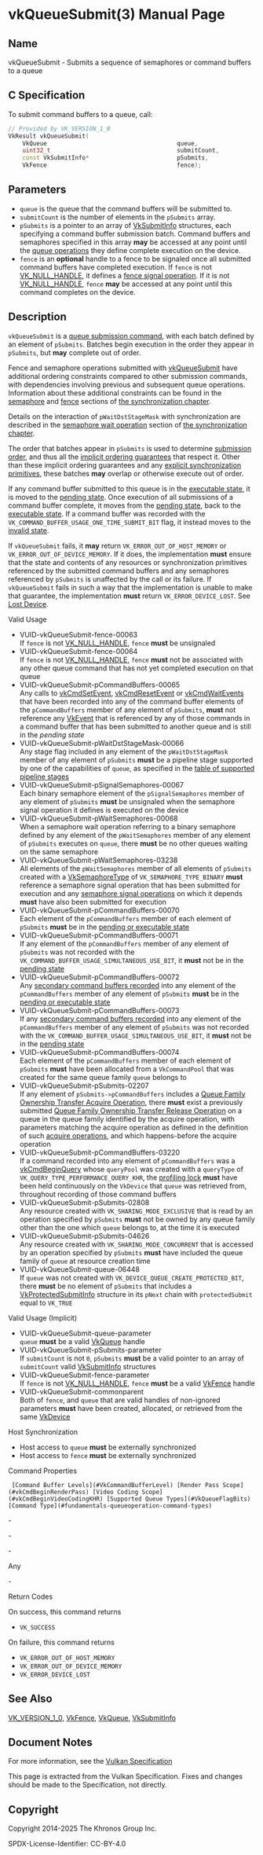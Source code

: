 # vkQueueSubmit(3) Manual Page

## Name

vkQueueSubmit - Submits a sequence of semaphores or command buffers to a queue



## [](#_c_specification)C Specification

To submit command buffers to a queue, call:

```c++
// Provided by VK_VERSION_1_0
VkResult vkQueueSubmit(
    VkQueue                                     queue,
    uint32_t                                    submitCount,
    const VkSubmitInfo*                         pSubmits,
    VkFence                                     fence);
```

## [](#_parameters)Parameters

- `queue` is the queue that the command buffers will be submitted to.
- `submitCount` is the number of elements in the `pSubmits` array.
- `pSubmits` is a pointer to an array of [VkSubmitInfo](https://registry.khronos.org/vulkan/specs/latest/man/html/VkSubmitInfo.html) structures, each specifying a command buffer submission batch. Command buffers and semaphores specified in this array **may** be accessed at any point until the [queue operations](https://registry.khronos.org/vulkan/specs/latest/html/vkspec.html#devsandqueues-submission) they define complete execution on the device.
- `fence` is an **optional** handle to a fence to be signaled once all submitted command buffers have completed execution. If `fence` is not [VK\_NULL\_HANDLE](https://registry.khronos.org/vulkan/specs/latest/man/html/VK_NULL_HANDLE.html), it defines a [fence signal operation](https://registry.khronos.org/vulkan/specs/latest/html/vkspec.html#synchronization-fences-signaling). If it is not [VK\_NULL\_HANDLE](https://registry.khronos.org/vulkan/specs/latest/man/html/VK_NULL_HANDLE.html), `fence` **may** be accessed at any point until this command completes on the device.

## [](#_description)Description

`vkQueueSubmit` is a [queue submission command](https://registry.khronos.org/vulkan/specs/latest/html/vkspec.html#devsandqueues-submission), with each batch defined by an element of `pSubmits`. Batches begin execution in the order they appear in `pSubmits`, but **may** complete out of order.

Fence and semaphore operations submitted with [vkQueueSubmit](https://registry.khronos.org/vulkan/specs/latest/man/html/vkQueueSubmit.html) have additional ordering constraints compared to other submission commands, with dependencies involving previous and subsequent queue operations. Information about these additional constraints can be found in the [semaphore](https://registry.khronos.org/vulkan/specs/latest/html/vkspec.html#synchronization-semaphores) and [fence](https://registry.khronos.org/vulkan/specs/latest/html/vkspec.html#synchronization-fences) sections of [the synchronization chapter](https://registry.khronos.org/vulkan/specs/latest/html/vkspec.html#synchronization).

Details on the interaction of `pWaitDstStageMask` with synchronization are described in the [semaphore wait operation](https://registry.khronos.org/vulkan/specs/latest/html/vkspec.html#synchronization-semaphores-waiting) section of [the synchronization chapter](https://registry.khronos.org/vulkan/specs/latest/html/vkspec.html#synchronization).

The order that batches appear in `pSubmits` is used to determine [submission order](https://registry.khronos.org/vulkan/specs/latest/html/vkspec.html#synchronization-submission-order), and thus all the [implicit ordering guarantees](https://registry.khronos.org/vulkan/specs/latest/html/vkspec.html#synchronization-implicit) that respect it. Other than these implicit ordering guarantees and any [explicit synchronization primitives](https://registry.khronos.org/vulkan/specs/latest/html/vkspec.html#synchronization), these batches **may** overlap or otherwise execute out of order.

If any command buffer submitted to this queue is in the [executable state](https://registry.khronos.org/vulkan/specs/latest/html/vkspec.html#commandbuffers-lifecycle), it is moved to the [pending state](https://registry.khronos.org/vulkan/specs/latest/html/vkspec.html#commandbuffers-lifecycle). Once execution of all submissions of a command buffer complete, it moves from the [pending state](https://registry.khronos.org/vulkan/specs/latest/html/vkspec.html#commandbuffers-lifecycle), back to the [executable state](https://registry.khronos.org/vulkan/specs/latest/html/vkspec.html#commandbuffers-lifecycle). If a command buffer was recorded with the `VK_COMMAND_BUFFER_USAGE_ONE_TIME_SUBMIT_BIT` flag, it instead moves to the [invalid state](https://registry.khronos.org/vulkan/specs/latest/html/vkspec.html#commandbuffers-lifecycle).

If `vkQueueSubmit` fails, it **may** return `VK_ERROR_OUT_OF_HOST_MEMORY` or `VK_ERROR_OUT_OF_DEVICE_MEMORY`. If it does, the implementation **must** ensure that the state and contents of any resources or synchronization primitives referenced by the submitted command buffers and any semaphores referenced by `pSubmits` is unaffected by the call or its failure. If `vkQueueSubmit` fails in such a way that the implementation is unable to make that guarantee, the implementation **must** return `VK_ERROR_DEVICE_LOST`. See [Lost Device](https://registry.khronos.org/vulkan/specs/latest/html/vkspec.html#devsandqueues-lost-device).

Valid Usage

- [](#VUID-vkQueueSubmit-fence-00063)VUID-vkQueueSubmit-fence-00063  
  If `fence` is not [VK\_NULL\_HANDLE](https://registry.khronos.org/vulkan/specs/latest/man/html/VK_NULL_HANDLE.html), `fence` **must** be unsignaled
- [](#VUID-vkQueueSubmit-fence-00064)VUID-vkQueueSubmit-fence-00064  
  If `fence` is not [VK\_NULL\_HANDLE](https://registry.khronos.org/vulkan/specs/latest/man/html/VK_NULL_HANDLE.html), `fence` **must** not be associated with any other queue command that has not yet completed execution on that queue
- [](#VUID-vkQueueSubmit-pCommandBuffers-00065)VUID-vkQueueSubmit-pCommandBuffers-00065  
  Any calls to [vkCmdSetEvent](https://registry.khronos.org/vulkan/specs/latest/man/html/vkCmdSetEvent.html), [vkCmdResetEvent](https://registry.khronos.org/vulkan/specs/latest/man/html/vkCmdResetEvent.html) or [vkCmdWaitEvents](https://registry.khronos.org/vulkan/specs/latest/man/html/vkCmdWaitEvents.html) that have been recorded into any of the command buffer elements of the `pCommandBuffers` member of any element of `pSubmits`, **must** not reference any [VkEvent](https://registry.khronos.org/vulkan/specs/latest/man/html/VkEvent.html) that is referenced by any of those commands in a command buffer that has been submitted to another queue and is still in the *pending state*
- [](#VUID-vkQueueSubmit-pWaitDstStageMask-00066)VUID-vkQueueSubmit-pWaitDstStageMask-00066  
  Any stage flag included in any element of the `pWaitDstStageMask` member of any element of `pSubmits` **must** be a pipeline stage supported by one of the capabilities of `queue`, as specified in the [table of supported pipeline stages](https://registry.khronos.org/vulkan/specs/latest/html/vkspec.html#synchronization-pipeline-stages-supported)
- [](#VUID-vkQueueSubmit-pSignalSemaphores-00067)VUID-vkQueueSubmit-pSignalSemaphores-00067  
  Each binary semaphore element of the `pSignalSemaphores` member of any element of `pSubmits` **must** be unsignaled when the semaphore signal operation it defines is executed on the device
- [](#VUID-vkQueueSubmit-pWaitSemaphores-00068)VUID-vkQueueSubmit-pWaitSemaphores-00068  
  When a semaphore wait operation referring to a binary semaphore defined by any element of the `pWaitSemaphores` member of any element of `pSubmits` executes on `queue`, there **must** be no other queues waiting on the same semaphore
- [](#VUID-vkQueueSubmit-pWaitSemaphores-03238)VUID-vkQueueSubmit-pWaitSemaphores-03238  
  All elements of the `pWaitSemaphores` member of all elements of `pSubmits` created with a [VkSemaphoreType](https://registry.khronos.org/vulkan/specs/latest/man/html/VkSemaphoreType.html) of `VK_SEMAPHORE_TYPE_BINARY` **must** reference a semaphore signal operation that has been submitted for execution and any [semaphore signal operations](https://registry.khronos.org/vulkan/specs/latest/html/vkspec.html#synchronization-semaphores-signaling) on which it depends **must** have also been submitted for execution
- [](#VUID-vkQueueSubmit-pCommandBuffers-00070)VUID-vkQueueSubmit-pCommandBuffers-00070  
  Each element of the `pCommandBuffers` member of each element of `pSubmits` **must** be in the [pending or executable state](https://registry.khronos.org/vulkan/specs/latest/html/vkspec.html#commandbuffers-lifecycle)
- [](#VUID-vkQueueSubmit-pCommandBuffers-00071)VUID-vkQueueSubmit-pCommandBuffers-00071  
  If any element of the `pCommandBuffers` member of any element of `pSubmits` was not recorded with the `VK_COMMAND_BUFFER_USAGE_SIMULTANEOUS_USE_BIT`, it **must** not be in the [pending state](https://registry.khronos.org/vulkan/specs/latest/html/vkspec.html#commandbuffers-lifecycle)
- [](#VUID-vkQueueSubmit-pCommandBuffers-00072)VUID-vkQueueSubmit-pCommandBuffers-00072  
  Any [secondary command buffers recorded](https://registry.khronos.org/vulkan/specs/latest/html/vkspec.html#commandbuffers-secondary) into any element of the `pCommandBuffers` member of any element of `pSubmits` **must** be in the [pending or executable state](https://registry.khronos.org/vulkan/specs/latest/html/vkspec.html#commandbuffers-lifecycle)
- [](#VUID-vkQueueSubmit-pCommandBuffers-00073)VUID-vkQueueSubmit-pCommandBuffers-00073  
  If any [secondary command buffers recorded](https://registry.khronos.org/vulkan/specs/latest/html/vkspec.html#commandbuffers-secondary) into any element of the `pCommandBuffers` member of any element of `pSubmits` was not recorded with the `VK_COMMAND_BUFFER_USAGE_SIMULTANEOUS_USE_BIT`, it **must** not be in the [pending state](https://registry.khronos.org/vulkan/specs/latest/html/vkspec.html#commandbuffers-lifecycle)
- [](#VUID-vkQueueSubmit-pCommandBuffers-00074)VUID-vkQueueSubmit-pCommandBuffers-00074  
  Each element of the `pCommandBuffers` member of each element of `pSubmits` **must** have been allocated from a `VkCommandPool` that was created for the same queue family `queue` belongs to
- [](#VUID-vkQueueSubmit-pSubmits-02207)VUID-vkQueueSubmit-pSubmits-02207  
  If any element of `pSubmits->pCommandBuffers` includes a [Queue Family Ownership Transfer Acquire Operation](https://registry.khronos.org/vulkan/specs/latest/html/vkspec.html#synchronization-queue-transfers-acquire), there **must** exist a previously submitted [Queue Family Ownership Transfer Release Operation](https://registry.khronos.org/vulkan/specs/latest/html/vkspec.html#synchronization-queue-transfers-release) on a queue in the queue family identified by the acquire operation, with parameters matching the acquire operation as defined in the definition of such [acquire operations](https://registry.khronos.org/vulkan/specs/latest/html/vkspec.html#synchronization-queue-transfers-acquire), and which happens-before the acquire operation
- [](#VUID-vkQueueSubmit-pCommandBuffers-03220)VUID-vkQueueSubmit-pCommandBuffers-03220  
  If a command recorded into any element of `pCommandBuffers` was a [vkCmdBeginQuery](https://registry.khronos.org/vulkan/specs/latest/man/html/vkCmdBeginQuery.html) whose `queryPool` was created with a `queryType` of `VK_QUERY_TYPE_PERFORMANCE_QUERY_KHR`, the [profiling lock](https://registry.khronos.org/vulkan/specs/latest/html/vkspec.html#profiling-lock) **must** have been held continuously on the `VkDevice` that `queue` was retrieved from, throughout recording of those command buffers
- [](#VUID-vkQueueSubmit-pSubmits-02808)VUID-vkQueueSubmit-pSubmits-02808  
  Any resource created with `VK_SHARING_MODE_EXCLUSIVE` that is read by an operation specified by `pSubmits` **must** not be owned by any queue family other than the one which `queue` belongs to, at the time it is executed
- [](#VUID-vkQueueSubmit-pSubmits-04626)VUID-vkQueueSubmit-pSubmits-04626  
  Any resource created with `VK_SHARING_MODE_CONCURRENT` that is accessed by an operation specified by `pSubmits` **must** have included the queue family of `queue` at resource creation time
- [](#VUID-vkQueueSubmit-queue-06448)VUID-vkQueueSubmit-queue-06448  
  If `queue` was not created with `VK_DEVICE_QUEUE_CREATE_PROTECTED_BIT`, there **must** be no element of `pSubmits` that includes a [VkProtectedSubmitInfo](https://registry.khronos.org/vulkan/specs/latest/man/html/VkProtectedSubmitInfo.html) structure in its `pNext` chain with `protectedSubmit` equal to `VK_TRUE`

Valid Usage (Implicit)

- [](#VUID-vkQueueSubmit-queue-parameter)VUID-vkQueueSubmit-queue-parameter  
  `queue` **must** be a valid [VkQueue](https://registry.khronos.org/vulkan/specs/latest/man/html/VkQueue.html) handle
- [](#VUID-vkQueueSubmit-pSubmits-parameter)VUID-vkQueueSubmit-pSubmits-parameter  
  If `submitCount` is not `0`, `pSubmits` **must** be a valid pointer to an array of `submitCount` valid [VkSubmitInfo](https://registry.khronos.org/vulkan/specs/latest/man/html/VkSubmitInfo.html) structures
- [](#VUID-vkQueueSubmit-fence-parameter)VUID-vkQueueSubmit-fence-parameter  
  If `fence` is not [VK\_NULL\_HANDLE](https://registry.khronos.org/vulkan/specs/latest/man/html/VK_NULL_HANDLE.html), `fence` **must** be a valid [VkFence](https://registry.khronos.org/vulkan/specs/latest/man/html/VkFence.html) handle
- [](#VUID-vkQueueSubmit-commonparent)VUID-vkQueueSubmit-commonparent  
  Both of `fence`, and `queue` that are valid handles of non-ignored parameters **must** have been created, allocated, or retrieved from the same [VkDevice](https://registry.khronos.org/vulkan/specs/latest/man/html/VkDevice.html)

Host Synchronization

- Host access to `queue` **must** be externally synchronized
- Host access to `fence` **must** be externally synchronized

Command Properties

     [Command Buffer Levels](#VkCommandBufferLevel) [Render Pass Scope](#vkCmdBeginRenderPass) [Video Coding Scope](#vkCmdBeginVideoCodingKHR) [Supported Queue Types](#VkQueueFlagBits) [Command Type](#fundamentals-queueoperation-command-types)

\-

\-

\-

Any

\-

Return Codes

On success, this command returns

- `VK_SUCCESS`

On failure, this command returns

- `VK_ERROR_OUT_OF_HOST_MEMORY`
- `VK_ERROR_OUT_OF_DEVICE_MEMORY`
- `VK_ERROR_DEVICE_LOST`

## [](#_see_also)See Also

[VK\_VERSION\_1\_0](https://registry.khronos.org/vulkan/specs/latest/man/html/VK_VERSION_1_0.html), [VkFence](https://registry.khronos.org/vulkan/specs/latest/man/html/VkFence.html), [VkQueue](https://registry.khronos.org/vulkan/specs/latest/man/html/VkQueue.html), [VkSubmitInfo](https://registry.khronos.org/vulkan/specs/latest/man/html/VkSubmitInfo.html)

## [](#_document_notes)Document Notes

For more information, see the [Vulkan Specification](https://registry.khronos.org/vulkan/specs/latest/html/vkspec.html#vkQueueSubmit)

This page is extracted from the Vulkan Specification. Fixes and changes should be made to the Specification, not directly.

## [](#_copyright)Copyright

Copyright 2014-2025 The Khronos Group Inc.

SPDX-License-Identifier: CC-BY-4.0